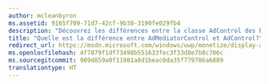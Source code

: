```yaml
---
author: mcleanbyron
ms.assetid: 9165f709-71d7-42cf-9b30-3190fe029fb4
description: "Découvrez les différences entre la classe AdControl des bibliothèques de publicités Microsoft et la classe AdMediatorControl des bibliothèques de médiation publicitaire."
title: "Quelle est la différence entre AdMediatorControl et AdControl?"
redirect_url: https://msdn.microsoft.com/windows/uwp/monetize/display-ads-in-your-app
ms.openlocfilehash: 4f7879f1df73498b551633fec3f33d8e7b8c706c
ms.sourcegitcommit: 909d859a0f11981a8d1beac0da35f779786a6889
translationtype: HT
---
```

